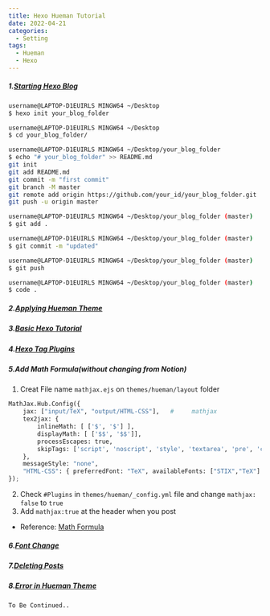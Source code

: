 ```yaml
---
title: Hexo Hueman Tutorial
date: 2022-04-21
categories:
  - Setting
tags: 
  - Hueman
  - Hexo
---
```



##### 1.[Starting Hexo Blog](https://futurecreator.github.io/2016/06/14/get-started-with-hexo/)

```bash
username@LAPTOP-D1EUIRLS MINGW64 ~/Desktop
$ hexo init your_blog_folder

username@LAPTOP-D1EUIRLS MINGW64 ~/Desktop
$ cd your_blog_folder/

username@LAPTOP-D1EUIRLS MINGW64 ~/Desktop/your_blog_folder
$ echo "# your_blog_folder" >> README.md
git init
git add README.md
git commit -m "first commit"
git branch -M master
git remote add origin https://github.com/your_id/your_blog_folder.git
git push -u origin master

username@LAPTOP-D1EUIRLS MINGW64 ~/Desktop/your_blog_folder (master)
$ git add .

username@LAPTOP-D1EUIRLS MINGW64 ~/Desktop/your_blog_folder (master)
$ git commit -m "updated"

username@LAPTOP-D1EUIRLS MINGW64 ~/Desktop/your_blog_folder (master)
$ git push

username@LAPTOP-D1EUIRLS MINGW64 ~/Desktop/your_blog_folder (master)
$ code .
```



##### 2.[Applying Hueman Theme](https://futurecreator.github.io/2016/06/14/hexo-apply-hueman-theme/)



##### 3.[Basic Hexo Tutorial](https://futurecreator.github.io/2016/06/21/hexo-basic-usage/)



##### 4.[Hexo Tag Plugins](https://futurecreator.github.io/2016/06/19/hexo-tag-plugins/)


##### 5.Add Math Formula(without changing from Notion)

1) Creat File name `mathjax.ejs` on `themes/hueman/layout` folder

```python
MathJax.Hub.Config({
    jax: ["input/TeX", "output/HTML-CSS"],   #     mathjax       
    tex2jax: {
        inlineMath: [ ['$', '$'] ],
        displayMath: [ ['$$', '$$']],
        processEscapes: true,
        skipTags: ['script', 'noscript', 'style', 'textarea', 'pre', 'code']
    },
    messageStyle: "none",
    "HTML-CSS": { preferredFont: "TeX", availableFonts: ["STIX","TeX"] }
});

```
2) Check ``#Plugins`` in `themes/hueman/_config.yml` file and change `mathjax: false` to `true`
3) Add `mathjax:true` at the header when you post

- Reference: [Math Formula](https://intrepidgeeks.com/tutorial/add-hexo-mathjax-support)




##### 6.[Font Change](https://futurecreator.github.io/2018/06/12/hexo-change-font-on-hueman-theme/)


##### 7.[Deleting Posts](https://futurecreator.github.io/2017/01/15/how-to-delete-post-in-hexo/)

##### 8.[Error in Hueman Theme](https://pictureyou-neo.github.io/categories/2-Web/Hexo/)


`To Be Continued..`